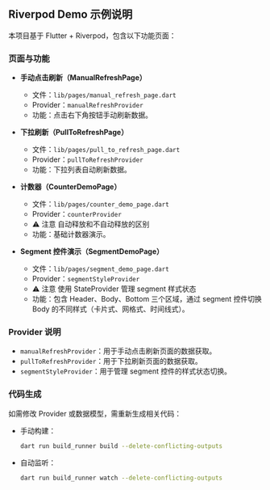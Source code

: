 ## Riverpod Demo 示例说明

本项目基于 Flutter + Riverpod，包含以下功能页面：

### 页面与功能
- **手动点击刷新（ManualRefreshPage）**
  - 文件：`lib/pages/manual_refresh_page.dart`
  - Provider：`manualRefreshProvider`
  - 功能：点击右下角按钮手动刷新数据。

- **下拉刷新（PullToRefreshPage）**
  - 文件：`lib/pages/pull_to_refresh_page.dart`
  - Provider：`pullToRefreshProvider`
  - 功能：下拉列表自动刷新数据。

- **计数器（CounterDemoPage）**
  - 文件：`lib/pages/counter_demo_page.dart`
  - Provider：`counterProvider`
  - ⚠️ 注意 自动释放和不自动释放的区别
  - 功能：基础计数器演示。

- **Segment 控件演示（SegmentDemoPage）**
  - 文件：`lib/pages/segment_demo_page.dart`
  - Provider：`segmentStyleProvider`
  - ⚠️ 注意 使用 StateProvider 管理 segment 样式状态
  - 功能：包含 Header、Body、Bottom 三个区域，通过 segment 控件切换 Body 的不同样式（卡片式、网格式、时间线式）。

### Provider 说明
- `manualRefreshProvider`：用于手动点击刷新页面的数据获取。
- `pullToRefreshProvider`：用于下拉刷新页面的数据获取。
- `segmentStyleProvider`：用于管理 segment 控件的样式状态切换。


### 代码生成
如需修改 Provider 或数据模型，需重新生成相关代码：

- 手动构建：
  ```sh
  dart run build_runner build --delete-conflicting-outputs
  ```
- 自动监听：
  ```sh
  dart run build_runner watch --delete-conflicting-outputs
  ```



